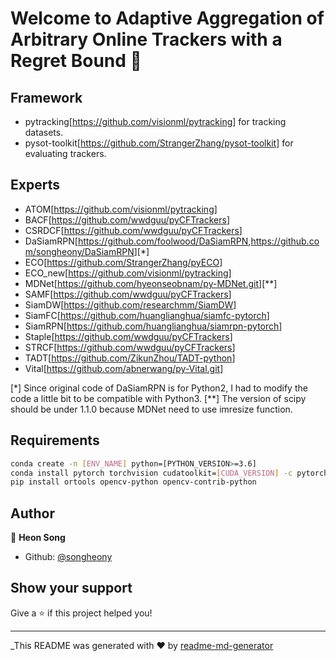 # Welcome to Adaptive Aggregation of Arbitrary Online Trackers with a Regret Bound 👋

## Framework

* pytracking[<https://github.com/visionml/pytracking>] for tracking datasets.
* pysot-toolkit[<https://github.com/StrangerZhang/pysot-toolkit>] for evaluating trackers.

## Experts

* ATOM[<https://github.com/visionml/pytracking>]
* BACF[<https://github.com/wwdguu/pyCFTrackers>]
* CSRDCF[<https://github.com/wwdguu/pyCFTrackers>]
* DaSiamRPN[<https://github.com/foolwood/DaSiamRPN>,<https://github.com/songheony/DaSiamRPN>][*]
* ECO[<https://github.com/StrangerZhang/pyECO>]
* ECO_new[<https://github.com/visionml/pytracking>]
* MDNet[<https://github.com/hyeonseobnam/py-MDNet.git>][**]
* SAMF[<https://github.com/wwdguu/pyCFTrackers>]
* SiamDW[<https://github.com/researchmm/SiamDW>]
* SiamFC[<https://github.com/huanglianghua/siamfc-pytorch>]
* SiamRPN[<https://github.com/huanglianghua/siamrpn-pytorch>]
* Staple[<https://github.com/wwdguu/pyCFTrackers>]
* STRCF[<https://github.com/wwdguu/pyCFTrackers>]
* TADT[<https://github.com/ZikunZhou/TADT-python>]
* Vital[<https://github.com/abnerwang/py-Vital.git>]

[*] Since original code of DaSiamRPN is for Python2, I had to modify the code a little bit to be compatible with Python3.
[**] The version of scipy should be under 1.1.0 because MDNet need to use imresize function.

## Requirements

```sh
conda create -n [ENV_NAME] python=[PYTHON_VERSION>=3.6]
conda install pytorch torchvision cudatoolkit=[CUDA_VERSION] -c pytorch
pip install ortools opencv-python opencv-contrib-python
```

## Author

👤 **Heon Song**

* Github: [@songheony](https://github.com/songheony)

## Show your support

Give a ⭐️ if this project helped you!

***
_This README was generated with ❤️ by [readme-md-generator](https://github.com/kefranabg/readme-md-generator)
